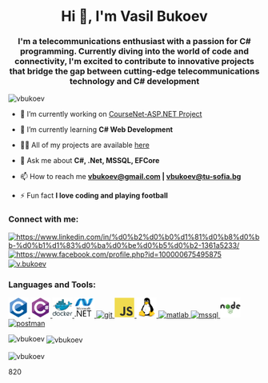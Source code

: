 <h1 align="center">Hi 👋, I'm Vasil Bukoev</h1>
<h3 align="center"> I'm a telecommunications enthusiast with a passion for C# programming. Currently diving into the world of code and connectivity, I'm excited to contribute to innovative projects that bridge the gap between cutting-edge telecommunications technology and C# development</h3>

<p align="left"> <img src="https://komarev.com/ghpvc/?username=vbukoev&label=Profile%20views&color=0e75b6&style=flat" alt="vbukoev" /> </p>
<!-- Uncomment the commented line if you want to see the trophies earned-->
<!-- <p align="left"> <a href="https://github.com/ryo-ma/github-profile-trophy"><img src="https://github-profile-trophy.vercel.app/?username=vbukoev" alt="vbukoev" /></a> </p> -->

- 🔭 I’m currently working on [CourseNet-ASP.NET Project](https://github.com/vbukoev/CourseNet)

- 🌱 I’m currently learning **C# Web Development**

- 👨‍💻 All of my projects are available [here](https://github.com/vbukoev?tab=repositories)

- 💬 Ask me about **C#, .Net, MSSQL, EFCore**

- 📫 How to reach me **vbukoev@gmail.com | vbukoev@tu-sofia.bg**

- ⚡ Fun fact **I love coding and playing football**

<h3 align="left">Connect with me:</h3>
<p align="left">
<a href="https://linkedin.com/in/васил-букоев-1361a5233/" target="blank"><img align="center" src="https://raw.githubusercontent.com/rahuldkjain/github-profile-readme-generator/master/src/images/icons/Social/linked-in-alt.svg" alt="https://www.linkedin.com/in/%d0%b2%d0%b0%d1%81%d0%b8%d0%bb-%d0%b1%d1%83%d0%ba%d0%be%d0%b5%d0%b2-1361a5233/" height="30" width="40" /></a>
<a href="https://fb.com/profile.php?id=100000675495875" target="blank"><img align="center" src="https://raw.githubusercontent.com/rahuldkjain/github-profile-readme-generator/master/src/images/icons/Social/facebook.svg" alt="https://www.facebook.com/profile.php?id=100000675495875" height="30" width="40" /></a>
<a href="https://instagram.com/v.bukoev" target="blank"><img align="center" src="https://raw.githubusercontent.com/rahuldkjain/github-profile-readme-generator/master/src/images/icons/Social/instagram.svg" alt="v.bukoev" height="30" width="40" /></a>
</p>

<h3 align="left">Languages and Tools:</h3>
<p align="left"> <a href="https://www.cprogramming.com/" target="_blank" rel="noreferrer"> <img src="https://raw.githubusercontent.com/devicons/devicon/master/icons/c/c-original.svg" alt="c" width="40" height="40"/> </a> <a href="https://www.w3schools.com/cs/" target="_blank" rel="noreferrer"> <img src="https://raw.githubusercontent.com/devicons/devicon/master/icons/csharp/csharp-original.svg" alt="csharp" width="40" height="40"/> </a> <a href="https://www.docker.com/" target="_blank" rel="noreferrer"> <img src="https://raw.githubusercontent.com/devicons/devicon/master/icons/docker/docker-original-wordmark.svg" alt="docker" width="40" height="40"/> </a> <a href="https://dotnet.microsoft.com/" target="_blank" rel="noreferrer"> <img src="https://raw.githubusercontent.com/devicons/devicon/master/icons/dot-net/dot-net-original-wordmark.svg" alt="dotnet" width="40" height="40"/> </a> <a href="https://git-scm.com/" target="_blank" rel="noreferrer"> <img src="https://www.vectorlogo.zone/logos/git-scm/git-scm-icon.svg" alt="git" width="40" height="40"/> </a> <a href="https://developer.mozilla.org/en-US/docs/Web/JavaScript" target="_blank" rel="noreferrer"> <img src="https://raw.githubusercontent.com/devicons/devicon/master/icons/javascript/javascript-original.svg" alt="javascript" width="40" height="40"/> </a> <a href="https://www.linux.org/" target="_blank" rel="noreferrer"> <img src="https://raw.githubusercontent.com/devicons/devicon/master/icons/linux/linux-original.svg" alt="linux" width="40" height="40"/> </a> <a href="https://www.mathworks.com/" target="_blank" rel="noreferrer"> <img src="https://upload.wikimedia.org/wikipedia/commons/2/21/Matlab_Logo.png" alt="matlab" width="40" height="40"/> </a> <a href="https://www.microsoft.com/en-us/sql-server" target="_blank" rel="noreferrer"> <img src="https://www.svgrepo.com/show/303229/microsoft-sql-server-logo.svg" alt="mssql" width="40" height="40"/> </a> <a href="https://nodejs.org" target="_blank" rel="noreferrer"> <img src="https://raw.githubusercontent.com/devicons/devicon/master/icons/nodejs/nodejs-original-wordmark.svg" alt="nodejs" width="40" height="40"/> </a> <a href="https://postman.com" target="_blank" rel="noreferrer"> <img src="https://www.vectorlogo.zone/logos/getpostman/getpostman-icon.svg" alt="postman" width="40" height="40"/> </a> </p>

<p><img align="left" src="https://github-readme-stats.vercel.app/api/top-langs?username=vbukoev&show_icons=true&locale=en&layout=compact" alt="vbukoev" /></p>

<p>&nbsp;<img align="center" src="https://github-readme-stats.vercel.app/api?username=vbukoev&show_icons=true&locale=en" alt="vbukoev" /></p>

<p><img align="center" src="https://github-readme-streak-stats.herokuapp.com/?user=vbukoev&" alt="vbukoev" /></p>
<!---
vbukoev/vbukoev is a ✨ special ✨ repository because its `README.md` (this file) appears on your GitHub profile.
You can click the Preview link to take a look at your changes.
--->

820
